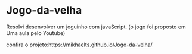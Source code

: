 # Jogo-da-velha
Resolvi desenvolver um joguinho com javaScript. (o jogo foi proposto em Uma aula pelo Youtube)

confira o projeto:https://mikhaelts.github.io/Jogo-da-velha/
